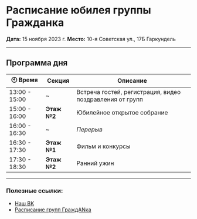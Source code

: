 # Расписание юбилея группы Гражданка

**Дата:** 15 ноября 2023 г.
**Место:** 10-я Советская ул., 17Б Гаркундель

---

## Программа дня

| 🕙 Время | Секция | Описание |
|-------------|--------|----------|
| 13:00 - 15:00 | ~ | Встреча гостей, регистрация, видео поздравления от групп |
| 15:00 - 16:00 | **Этаж №2** | Юбилейное открытое собрание |
| 16:00 - 16:30 | ~ | *Перерыв* |
| 16:30 - 17:30 | **Этаж №1** | Фильм и конкурсы |
| 17:30 - 18:30 | **Этаж №2** | Ранний ужин |

---

### Полезные ссылки:
- [Наш ВК](https://vk.com/grazhdankagroup)
- [Расписание групп ГраждANка](https://na-russia.org/sankt-peterburg/group/320)
